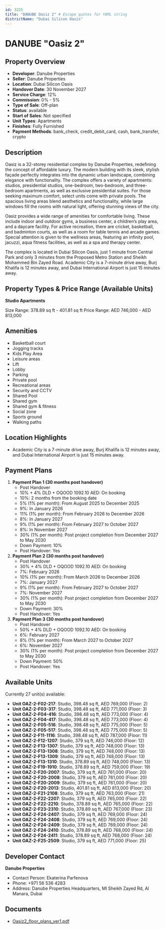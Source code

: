 ```yaml
---
id: 3225
title: "DANUBE Oasiz 2" # Escape quotes for YAML string
districtName: "Dubai Silicon Oasis"
---
```


# DANUBE "Oasiz 2"

## Property Overview
- **Developer**: Danube Properties
- **Seller**: Danube Properties
- **Location**: Dubai Silicon Oasis
- **Handover Date**: 30 November 2027
- **Service Charge**: 12%
- **Commission**: 0% - 5%
- **Type of Sale**: Off-plan
- **Status**: available
- **Start of Sales**: Not specified
- **Unit Types**: Apartments
- **Finishes**: Fully Furnished
- **Payment Methods**: bank_check, credit_debit_card, cash, bank_transfer, crypto

## Description
Oasiz is a 32-storey residential complex by Danube Properties, redefining the concept of affordable luxury. The modern building with its sleek, stylish façade perfectly integrates into the dynamic urban landscape, combining elegance with functionality. The complex offers a variety of apartments: studios, presidential studios, one-bedroom, two-bedroom, and three-bedroom apartments, as well as exclusive presidential suites. For those seeking maximum comfort, select units come with private pools. The spacious living areas blend aesthetics and functionality, while large windows fill the rooms with natural light, offering stunning views of the city.

Oasiz provides a wide range of amenities for comfortable living. These include indoor and outdoor gyms, a business center, a children’s play area, and a daycare facility. For active recreation, there are cricket, basketball, and badminton courts, as well as a room for table tennis and arcade games. Special attention is given to the wellness areas, featuring an infinity pool, jacuzzi, aqua fitness facilities, as well as a spa and therapy center.

The complex is located in Dubai Silicon Oasis, just 1 minute from Central Park and only 3 minutes from the Proposed Metro Station and Sheikh Mohammed Bin Zayed Road. Academic City is a 7-minute drive away, Burj Khalifa is 12 minutes away, and Dubai International Airport is just 15 minutes away.

## Property Types & Price Range (Available Units)
**Studio Apartments**

Size Range: 378.89 sq ft - 401.81 sq ft
Price Range: AED 746,000 - AED 813,000

## Amenities
- Basketball court
- Jogging tracks
- Kids Play Area
- Leisure areas
- Lift
- Lobby
- Parking
- Private pool
- Recreational areas
- Security and CCTV
- Shared Pool
- Shared gym
- Shared gym & fitness
- Social zone
- Sports ground
- Walking paths

## Location Highlights
- Academic City is a 7-minute drive away, Burj Khalifa is 12 minutes away, and Dubai International Airport is just 15 minutes away.

## Payment Plans
1. **Payment Plan 1 (30 months post handover)**
   - Post Handover
   - 10% + 4% DLD + OQOOD 1092.10 AED: On booking
   - 10%: 2 months from the booking date
   - 5% (1% per month): From August 2025 to December 2025
   - 9%: In January 2026
   - 11% (1% per month): From February 2026 to December 2026
   - 8%: In January 2027
   - 9% (1% per month): From February 2027 to October 2027
   - 8%: In November 2027
   - 30% (1% per month): Post project completion from December 2027 to May 2030
   - Down Payment: 10%
   - Post Handover: Yes
2. **Payment Plan 2 (30 months post handover)**
   - Post Handover
   - 30% + 4% DLD + OQOOD 1092.10 AED: On booking
   - 7%: February 2026
   - 10% (1% per month): From March 2026 to December 2026
   - 7%: January 2027
   - 9% (1% per month): From February 2027 to October 2027
   - 7%: November 2027
   - 30% (1% per month): Post project completion from December 2027 to May 2030
   - Down Payment: 30%
   - Post Handover: Yes
3. **Payment Plan 3 (30 months post handover)**
   - Post Handover
   - 50% + 4% DLD + OQOOD 1092.10 AED: On booking
   - 6%: February 2027
   - 8% (1% per month): From March 2027 to October 2027
   - 6%: November 2027
   - 30% (1% per month): Post project completion from December 2027 to May 2030
   - Down Payment: 50%
   - Post Handover: Yes

## Available Units
Currently 27 unit(s) available:
- **Unit OAZ-2-F02-217**: Studio, 398.48 sq ft, AED 769,000 (Floor: 2)
- **Unit OAZ-2-F03-317**: Studio, 398.48 sq ft, AED 771,000 (Floor: 3)
- **Unit OAZ-2-F04-416**: Studio, 398.48 sq ft, AED 773,000 (Floor: 4)
- **Unit OAZ-2-F04-417**: Studio, 398.48 sq ft, AED 773,000 (Floor: 4)
- **Unit OAZ-2-F05-516**: Studio, 398.48 sq ft, AED 775,000 (Floor: 5)
- **Unit OAZ-2-F05-517**: Studio, 398.48 sq ft, AED 775,000 (Floor: 5)
- **Unit OAZ-2-F11-1116**: Studio, 398.48 sq ft, AED 787,000 (Floor: 11)
- **Unit OAZ-2-F12-1207**: Studio, 379 sq ft, AED 746,000 (Floor: 12)
- **Unit OAZ-2-F13-1307**: Studio, 379 sq ft, AED 748,000 (Floor: 13)
- **Unit OAZ-2-F13-1308**: Studio, 379 sq ft, AED 748,000 (Floor: 13)
- **Unit OAZ-2-F13-1309**: Studio, 379 sq ft, AED 748,000 (Floor: 13)
- **Unit OAZ-2-F13-1310**: Studio, 378.89 sq ft, AED 748,000 (Floor: 13)
- **Unit OAZ-2-F19-1910**: Studio, 378.89 sq ft, AED 759,000 (Floor: 19)
- **Unit OAZ-2-F20-2007**: Studio, 379 sq ft, AED 761,000 (Floor: 20)
- **Unit OAZ-2-F20-2008**: Studio, 379 sq ft, AED 761,000 (Floor: 20)
- **Unit OAZ-2-F20-2009**: Studio, 379 sq ft, AED 761,000 (Floor: 20)
- **Unit OAZ-2-F20-2013**: Studio, 401.81 sq ft, AED 813,000 (Floor: 20)
- **Unit OAZ-2-F21-2108**: Studio, 379 sq ft, AED 763,000 (Floor: 21)
- **Unit OAZ-2-F22-2207**: Studio, 379 sq ft, AED 765,000 (Floor: 22)
- **Unit OAZ-2-F22-2210**: Studio, 378.89 sq ft, AED 765,000 (Floor: 22)
- **Unit OAZ-2-F23-2310**: Studio, 378.89 sq ft, AED 767,000 (Floor: 23)
- **Unit OAZ-2-F24-2407**: Studio, 379 sq ft, AED 769,000 (Floor: 24)
- **Unit OAZ-2-F24-2408**: Studio, 379 sq ft, AED 769,000 (Floor: 24)
- **Unit OAZ-2-F24-2409**: Studio, 379 sq ft, AED 769,000 (Floor: 24)
- **Unit OAZ-2-F24-2410**: Studio, 378.89 sq ft, AED 768,000 (Floor: 24)
- **Unit OAZ-2-F24-2411**: Studio, 378.89 sq ft, AED 768,000 (Floor: 24)
- **Unit OAZ-2-F25-2509**: Studio, 379 sq ft, AED 771,000 (Floor: 25)

## Developer Contact
**Danube Properties**
- Contact Person: Ekaterina Parfenova
- Phone: +971 56 536 4283
- Address: Danube Properties Headquarters, Ml Sheikh Zayed Rd, Al Manara, Dubai

## Documents
- [Oasiz2_floor_plans_ver1.pdf](https://cdn.geniemap.net/2024/10/01/CKfYHYt7gD21mhSUNrejDHftsKvEWW5sUkVQ0qCI.pdf)
